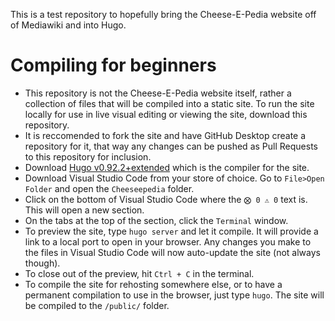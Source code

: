 This is a test repository to hopefully bring the Cheese-E-Pedia website off of Mediawiki and into Hugo.


# Compiling for beginners
- This repository is not the Cheese-E-Pedia website itself, rather a collection of files that will be compiled into a static site. To run the site locally for use in live visual editing or viewing the site, download this repository.
- It is reccomended to fork the site and have GitHub Desktop create a repository for it, that way any changes can be pushed as Pull Requests to this repository for inclusion.
- Download [Hugo v0.92.2+extended](https://github.com/gohugoio/hugo/releases/tag/v0.92.2) which is the compiler for the site.
- Download Visual Studio Code from your store of choice. Go to ``File>Open Folder`` and open the ``Cheeseepedia`` folder.
- Click on the bottom of Visual Studio Code where the ``⨂ 0 ⚠ 0`` text is. This will open a new section.
- On the tabs at the top of the section, click the ``Terminal`` window.
- To preview the site, type ``hugo server`` and let it compile. It will provide a link to a local port to open in your browser. Any changes you make to the files in Visual Studio Code will now auto-update the site (not always though).
- To close out of the preview, hit ``Ctrl + C`` in the terminal.
- To compile the site for rehosting somewhere else, or to have a permanent compilation to use in the browser, just type ``hugo``. The site will be compiled to the ``/public/`` folder.

